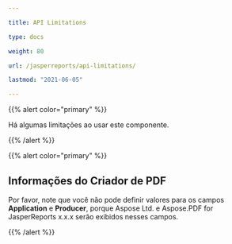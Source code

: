 ```yaml
---

title: API Limitations 

type: docs

weight: 80

url: /jasperreports/api-limitations/

lastmod: "2021-06-05"

---
```




{{% alert color="primary" %}}



Há algumas limitações ao usar este componente.



{{% /alert %}}



{{% alert color="primary" %}}



## **Informações do Criador de PDF**

Por favor, note que você não pode definir valores para os campos **Application** e **Producer**, porque Aspose Ltd. e Aspose.PDF for JasperReports x.x.x serão exibidos nesses campos. 



{{% /alert %}}